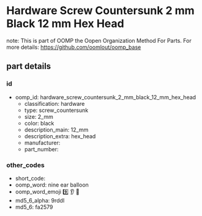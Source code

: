 # Hardware Screw Countersunk 2 mm Black 12 mm Hex Head  

note: This is part of OOMP the Oopen Organization Method For Parts. For more details: https://github.com/oomlout/oomp_base

##  part details





### id
* oomp_id: hardware_screw_countersunk_2_mm_black_12_mm_hex_head
  * classification: hardware
  * type: screw_countersunk
  * size: 2_mm
  * color: black
  * description_main: 12_mm
  * description_extra: hex_head
  * manufacturer: 
  * part_number: 

### other_codes
* short_code: 
* oomp_word: nine ear balloon
* oomp_word_emoji :nine: :ear: :balloon:
* md5_6_alpha: 9rddl
* md5_6: fa2579